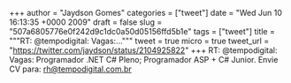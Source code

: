 
+++
author = "Jaydson Gomes"
categories = ["tweet"]
date = "Wed Jun 10 16:13:35 +0000 2009"
draft = false
slug = "507a6805776e0f242d9c1dc0a50d05156ffd5b1e"
tags = ["tweet"]
title = """RT: @tempodigital: Vagas:..."""
tweet = true
micro = true
tweet_url = "https://twitter.com/jaydson/status/2104925822"
+++
RT: @tempodigital: Vagas: Programador .NET C# Pleno; Programador ASP + C# Junior. Envie CV para: rh@tempodigital.com.br
